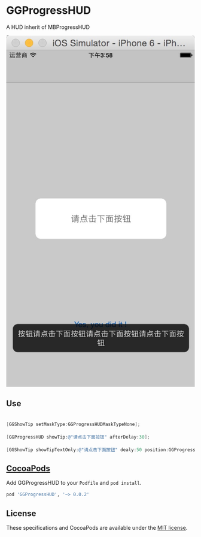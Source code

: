 # GGProgressHUD
A HUD inherit of MBProgressHUD


![image](https://github.com/Otherplayer/GGProgressHUD/raw/master/Others/screenshot.png)


## Use  ##
```objective-c

[GGShowTip setMaskType:GGProgressHUDMaskTypeNone];

[GGProgressHUD showTip:@"请点击下面按钮" afterDelay:30];

[GGShowTip showTipTextOnly:@"请点击下面按钮" dealy:50 position:GGProgressHUDPosition_top];


```

## [CocoaPods](http://cocoapods.org/)

Add GGProgressHUD to your `Podfile` and `pod install`.

```ruby
pod 'GGProgressHUD', '~> 0.0.2'
```

## License

These specifications and CocoaPods are available under the [MIT license](http://www.opensource.org/licenses/mit-license.php).

